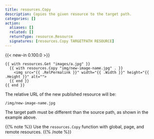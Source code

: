 ```yaml
---
title: resources.Copy
description: Copies the given resource to the target path.
categories: []
action:
  aliases: []
  related: []
  returnType: resource.Resource
  signatures: [resources.Copy TARGETPATH RESOURCE]
---
```


{{< new-in 0.100.0 >}}

```go-html-template
{{ with resources.Get "images/a.jpg" }}
  {{ with resources.Copy "img/new-image-name.jpg" . }}
    <img src="{{ .RelPermalink }}" width="{{ .Width }}" height="{{ .Height }}" alt="">
  {{ end }}
{{ end }}
```

The relative URL of the new published resource will be:

```text
/img/new-image-name.jpg
```

The target path must be different than the source path, as shown in the example above.

{{% note %}}
Use the `resources.Copy` function with global, page, and remote resources.
{{% /note %}}
